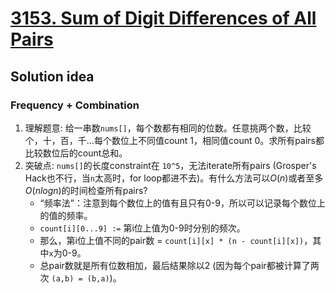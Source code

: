 # [3153. Sum of Digit Differences of All Pairs](https://leetcode.com/problems/sum-of-digit-differences-of-all-pairs/description/)

## Solution idea
### Frequency + Combination
1. 理解题意: 给一串数`nums[]`，每个数都有相同的位数。任意挑两个数，比较个，十，百，千...每个数位上不同值count 1，相同值count 0。求所有pairs都比较数位后的count总和。
2. 突破点: `nums[]`的长度constraint在 `10^5`，无法iterate所有pairs (Grosper's Hack也不行，当`n`太高时，for loop都进不去)。有什么方法可以$O(n)$或者至多$O(nlogn)$的时间检查所有pairs?
    - “频率法”：注意到每个数位上的值有且只有0-9，所以可以记录每个数位上的值的频率。
    - `count[i][0...9] :=` 第i位上值为0-9时分别的频次。
    - 那么，第i位上值不同的pair数 = `count[i][x] * (n - count[i][x])`，其中`x`为0-9。
    - 总pair数就是所有位数相加，最后结果除以2 (因为每个pair都被计算了两次 `(a,b) = (b,a)`)。